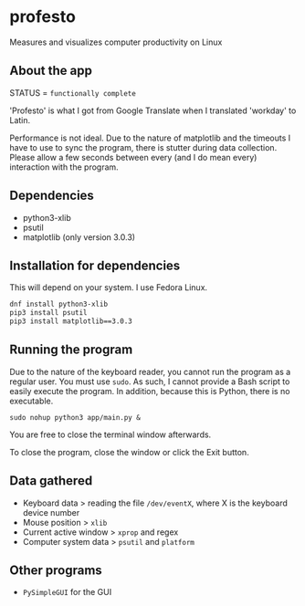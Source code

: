 # profesto
Measures and visualizes computer productivity on Linux

## About the app
STATUS = `functionally complete`

'Profesto' is what I got from Google Translate when I translated 'workday' to Latin.

Performance is not ideal. Due to the nature of matplotlib and the timeouts I have to use 
to sync the program, there is stutter during data collection. Please allow a few seconds between 
every (and I do mean every) interaction with the program.

## Dependencies
- python3-xlib
- psutil
- matplotlib (only version 3.0.3)

## Installation for dependencies
This will depend on your system. I use Fedora Linux.
```bash
dnf install python3-xlib
pip3 install psutil
pip3 install matplotlib==3.0.3
```

## Running the program
Due to the nature of the keyboard reader, you cannot run the program as a regular user. 
You must use `sudo`. As such, I cannot provide a Bash script to easily execute the 
program. In addition, because this is Python, there is no executable.
```
sudo nohup python3 app/main.py &
```
You are free to close the terminal window afterwards.

To close the program, close the window or click the Exit button.

## Data gathered
- Keyboard data > reading the file `/dev/eventX`, where X is the keyboard device number
- Mouse position > `xlib`
- Current active window > `xprop` and regex
- Computer system data > `psutil` and `platform`

## Other programs
- `PySimpleGUI` for the GUI
